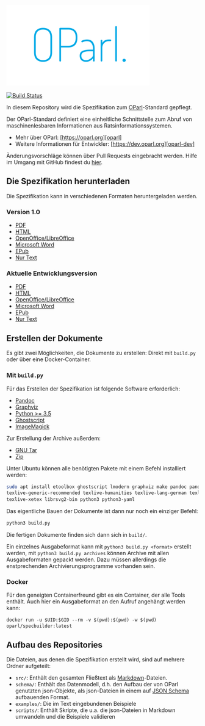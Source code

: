 [![OParl Wortmarke](https://raw.githubusercontent.com/OParl/brand/master/wortmarke/oparl-wortmarke-rgb-m.png)][oparl]

[![Build Status](https://travis-ci.org/OParl/spec.svg)][travis]

In diesem Repository wird die Spezifikation zum [OParl][oparl]-Standard gepflegt.

Der OParl-Standard definiert eine einheitliche Schnittstelle zum Abruf von
maschinenlesbaren Informationen aus Ratsinformationssystemen.

- Mehr über OParl: [https://oparl.org][oparl]
- Weitere Informationen für Entwickler: [https://dev.oparl.org][oparl-dev]

Änderungsvorschläge können über Pull Requests eingebracht werden.
Hilfe im Umgang mit GitHub findest du [hier][github-help]. 

## Die Spezifikation herunterladen

Die Spezifikation kann in verschiedenen Formaten heruntergeladen werden.

### Version 1.0

* [PDF][spec-1-0-pdf]
* [HTML][spec-1-0-html]
* [OpenOffice/LibreOffice][spec-1-0-odt]
* [Microsoft Word][spec-1-0-docx]
* [EPub][spec-1-0-epub]
* [Nur Text][spec-1-0-txt]

### Aktuelle Entwicklungsversion

* [PDF][spec-master-pdf]
* [HTML][spec-master-html]
* [OpenOffice/LibreOffice][spec-master-odt]
* [Microsoft Word][spec-master-docx]
* [EPub][spec-master-epub]
* [Nur Text][spec-master-txt]

## Erstellen der Dokumente

Es gibt zwei Möglichkeiten, die Dokumente zu erstellen: Direkt mit `build.py` oder über eine Docker-Container.

### Mit `build.py`

Für das Erstellen der Spezifikation ist folgende Software erforderlich:

- [Pandoc][pandoc]
- [Graphviz][graphviz]
- [Python >= 3.5][python]
- [Ghostscript][ghostscript]
- [ImageMagick][imagemagick]

Zur Erstellung der Archive außerdem:

- [GNU Tar][tar]
- [Zip][zip]

Unter Ubuntu können alle benötigten Pakete mit einem Befehl installiert werden:

```bash
sudo apt install etoolbox ghostscript lmodern graphviz make pandoc pandoc-citeproc texlive-fonts-recommended \
texlive-generic-recommended texlive-humanities texlive-lang-german texlive-latex-recommended texlive-luatex \
texlive-xetex librsvg2-bin python3 python3-yaml
```

Das eigentliche Bauen der Dokumente ist dann nur noch ein einziger Befehl:

```bash
python3 build.py
```

Die fertigen Dokumente finden sich dann sich in `build/`.

Ein einzelnes Ausgabeformat kann mit `python3 build.py <format>` erstellt werden, mit `python3 build.py archives` können
Archive mit allen Ausgabeformaten gepackt werden. Dazu müssen allerdings
die enstprechenden Archivierungsprogramme vorhanden sein.

### Docker

Für den geneigten Containerfreund gibt es ein Container, der alle Tools enthält. 
Auch hier ein Ausgabeformat an den Aufruf angehängt werden kann:

```
docker run -u $UID:$GID --rm -v $(pwd):$(pwd) -w $(pwd) oparl/specbuilder:latest
```

## Aufbau des Repositories

Die Dateien, aus denen die Spezifikation erstellt wird, sind auf mehrere Ordner aufgeteilt:

 - `src/`:  Enthält den gesamten Fließtext als [Markdown][markdown-help]-Dateien.
 - `schema/`: Enthält das Datenmodell, d.h. den Aufbau der von OParl genutzten json-Objekte, als json-Dateien in einem
 auf [JSON Schema][json-schema] aufbauenden Format.
 - `examples/`: Die im Text eingebundenen Beispiele
 - `scripts/`: Enthält Skripte, die u.a. die json-Dateien in Markdown umwandeln und die Beispiele validieren


[oparl]: https://oparl.org/
[oparl-dev]: https://dev.oparl.org/

[ghostscript]: https://www.ghostscript.com/
[github-help]: https://help.github.com/
[graphviz]: http://www.graphviz.org/
[imagemagick]: https://www.imagemagick.org/script/index.php
[json-schema]: https://json-schema.org/
[markdown-help]: https://help.github.com/articles/markdown-basics/
[pandoc]: http://pandoc.org/
[python]: https://www.python.org/
[tar]: https://www.gnu.org/software/tar/
[travis]: https://travis-ci.org/OParl/spec/
[zip]: http://www.info-zip.org/

[spec-1-0-pdf]: https://dev.oparl.org/downloads/spezifikation-1.0.pdf
[spec-1-0-html]: https://dev.oparl.org/downloads/spezifikation-1.0.html
[spec-1-0-odt]: https://dev.oparl.org/downloads/spezifikation-1.0.odt
[spec-1-0-docx]: https://dev.oparl.org/downloads/spezifikation-1.0.docx
[spec-1-0-epub]: https://dev.oparl.org/downloads/spezifikation-1.0.epub
[spec-1-0-txt]: https://dev.oparl.org/downloads/spezifikation-1.0.txt

[spec-master-pdf]: https://dev.oparl.org/downloads/spezifikation-master.pdf
[spec-master-html]: https://dev.oparl.org/downloads/spezifikation-master.html
[spec-master-odt]: https://dev.oparl.org/downloads/spezifikation-master.odt
[spec-master-docx]: https://dev.oparl.org/downloads/spezifikation-master.docx
[spec-master-epub]: https://dev.oparl.org/downloads/spezifikation-master.epub
[spec-master-txt]: https://dev.oparl.org/downloads/spezifikation-master.txt
